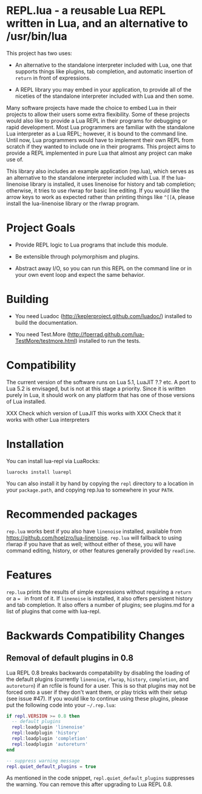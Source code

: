 # REPL.lua - a reusable Lua REPL written in Lua, and an alternative to /usr/bin/lua

This project has two uses:

  - An alternative to the standalone interpreter included with Lua, one that supports
    things like plugins, tab completion, and automatic insertion of `return` in front
    of expressions.

  - A REPL library you may embed in your application, to provide all of the niceties
    of the standalone interpreter included with Lua and then some.

Many software projects have made the choice to embed Lua in their projects to
allow their users some extra flexibility.  Some of these projects would also
like to provide a Lua REPL in their programs for debugging or rapid development.
Most Lua programmers are familiar with the standalone Lua interpreter as a Lua REPL;
however, it is bound to the command line.  Until now, Lua programmers would have to
implement their own REPL from scratch if they wanted to include one in their programs.
This project aims to provide a REPL implemented in pure Lua that almost any project can
make use of.

This library also includes an example application (rep.lua), which serves as an alternative
to the standalone interpreter included with Lua.  If the lua-linenoise library is installed,
it uses linenoise for history and tab completion; otherwise, it tries to use rlwrap for
basic line editing.  If you would like the arrow keys to work as expected rather than printing
things like `^[[A`, please install the lua-linenoise library or the rlwrap program.

# Project Goals

  * Provide REPL logic to Lua programs that include this module.

  * Be extensible through polymorphism and plugins.

  * Abstract away I/O, so you can run this REPL on the command line or in your own event loop and expect the same behavior.

# Building

  * You need Luadoc (http://keplerproject.github.com/luadoc/) installed to build the documentation.

  * You need Test.More (http://fperrad.github.com/lua-TestMore/testmore.html) installed to run the tests.

# Compatibility

The current version of the software runs on Lua 5.1, LuaJIT ?.? etc.
A port to Lua 5.2 is envisaged, but is not at this stage a priority.
Since it is written purely in Lua, it should work on any platform that
has one of those versions of Lua installed.

XXX Check which version of LuaJIT this works with
XXX Check that it works with other Lua interpreters

# Installation

You can install lua-repl via LuaRocks:

    luarocks install luarepl

You can also install it by hand by copying the `repl`
directory to a location in your `package.path`, and
copying rep.lua to somewhere in your `PATH`.

# Recommended packages

`rep.lua` works best if you also have `linenoise` installed,
available from https://github.com/hoelzro/lua-linenoise.
`rep.lua` will fallback to using rlwrap if you have that as well;
without either of these, you will have command editing, history,
or other features generally provided by `readline`.

# Features

`rep.lua` prints the results of simple expressions without requiring
a `return ` or a `= ` in front of it.  If `linenoise` is installed,
it also offers persistent history and tab completion.  It also offers
a number of plugins; see plugins.md for a list of plugins that come
with lua-repl.

# Backwards Compatibility Changes

## Removal of default plugins in 0.8

Lua REPL 0.8 breaks backwards compatability by disabling the loading of the
default plugins (currently `linenoise`, `rlwrap`, `history`, `completion`, and
`autoreturn`) if an rcfile is found for a user.  This is so that plugins may
not be forced onto a user if they don't want them, or play tricks with their
setup (see issue #47).  If you would like to continue using these plugins, please
put the following code into your `~/.rep.lua`:

```lua
if repl.VERSION >= 0.8 then
  -- default plugins
  repl:loadplugin 'linenoise'
  repl:loadplugin 'history'
  repl:loadplugin 'completion'
  repl:loadplugin 'autoreturn'
end

-- suppress warning message
repl.quiet_default_plugins = true
```

As mentioned in the code snippet, `repl.quiet_default_plugins` suppresses the warning.
You can remove this after upgrading to Lua REPL 0.8.
